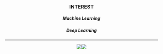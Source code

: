 
<div align="center">
<h3>INTEREST</h3>
 <h5 line-height:1.0 >Machine Learning</h5><h5>Deep Learning</h5>
 <hr/>
 <div align="center">
  <img src="https://img.shields.io/badge/Python-3776AB?style=flat&logo=Python&logoColor=white"/><img src="https://img.shields.io/badge/HTML5-E34F26?style=flat&logo=HTML5&logoColor=white"/>
</div>



